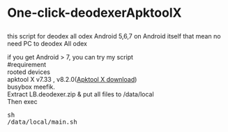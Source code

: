 # One-click-deodexerApktoolX<p>
this script for deodex all odex Android 5,6,7 on Android itself
that mean no need PC to deodex All odex </p>
if you get Android > 7, you can try my script<br/>
#requirement<br/>
rooted devices<br/>
apktool X v7.33 , v8.2.0(<a href="https://androidfilehost.com/?w=profile&uid=24562946973631820">Apktool X download</a>)<br/>
busybox meefik.
<br/>Extract LB.deodexer.zip & put all files to /data/local
<br/>Then exec<br/><pre>sh /data/local/main.sh
